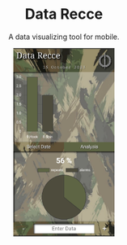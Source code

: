 <h1 style="text-align:center">Data Recce</h1>
<p style="text-align:center">A data visualizing tool for mobile.</p>
<img src="screen.jpg" alt="screen shot" style="width:200px;height:auto;display:block;margin:auto">
